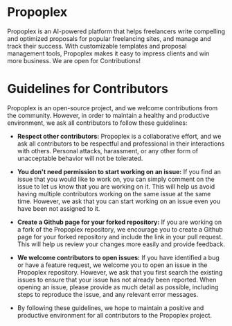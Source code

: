 # Propoplex
Propoplex is an AI-powered platform that helps freelancers write compelling and optimized proposals for popular freelancing sites, and manage and track their success. With customizable templates and proposal management tools, Propoplex makes it easy to impress clients and win more business. We are open for Contributions!
# Guidelines for Contributors
Propoplex is an open-source project, and we welcome contributions from the community. However, in order to maintain a healthy and productive environment, we ask all contributors to follow these guidelines:

- **Respect other contributors:** Propoplex is a collaborative effort, and we ask all contributors to be respectful and professional in their interactions with others. Personal attacks, harassment, or any other form of unacceptable behavior will not be tolerated.

- **You don't need permission to start working on an issue:** If you find an issue that you would like to work on, you can simply comment on the issue to let us know that you are working on it. This will help us avoid having multiple contributors working on the same issue at the same time. However, we ask that you can start working on an issue even you have been not assigned to it.

- **Create a Github page for your forked repository:** If you are working on a fork of the Propoplex repository, we encourage you to create a Github page for your forked repository and include the link in your pull request. This will help us review your changes more easily and provide feedback.

- **We welcome contributors to open issues:** If you have identified a bug or have a feature request, we welcome you to open an issue in the Propoplex repository. However, we ask that you first search the existing issues to ensure that your issue has not already been reported. When opening an issue, please provide as much detail as possible, including steps to reproduce the issue, and any relevant error messages.

- By following these guidelines, we hope to maintain a positive and productive environment for all contributors to the Propoplex project.
